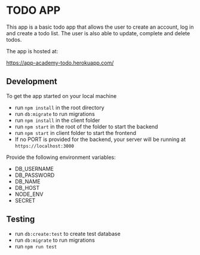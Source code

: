 # TODO APP

This app is a basic todo app that allows the user to create an account, log in and create a todo list. The user is also able to update, complete and delete todos.

The app is hosted at:

https://app-academy-todo.herokuapp.com/

## Development

To get the app started on your local machine

- run `npm install` in the root directory
- run `db:migrate` to run migrations
- run `npm install` in the client folder
- run `npm start` in the root of the folder to start the backend
- run `npm start` in client folder to start the frontend
- If no PORT is provided for the backend, your server will be running at `https://localhost:3000`

Provide the following environment variables:

- DB_USERNAME
- DB_PASSWORD
- DB_NAME
- DB_HOST
- NODE_ENV
- SECRET

## Testing

- run `db:create:test` to create test database
- run `db:migrate` to run migrations
- run `npm run test`
